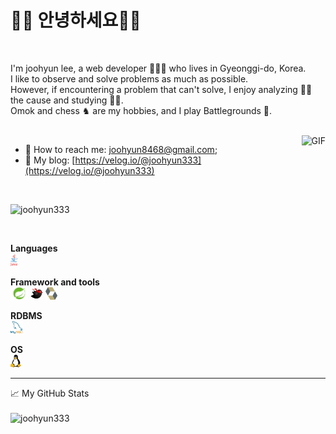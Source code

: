 <h1>👋🏻 안녕하세요👋🏻 </h1>
<br>

I'm joohyun lee, a web developer 👨🏻‍💻 who lives in Gyeonggi-do, Korea. <br>
I like to observe and solve problems as much as possible. <br>
However, if encountering a problem that can't solve, I enjoy analyzing 🕵️‍♂️ the cause and studying 🧑‍💻.<br>
Omok and chess ♞ are my hobbies, and I play Battlegrounds 🔫. <br>

<br>


<!-- https://media.giphy.com/media/SWoSkN6DxTszqIKEqv/giphy.gif -->
<img align="right" alt="GIF" src="https://media.giphy.com/media/tvU9iTev6uBIQ/giphy.gif" />


 - 🔗 How to reach me: [joohyun8468@gmail.com](mailto:abhishekmaira1999@gmail.com);
 - 👥 My blog: [https://velog.io/@joohyun333](https://velog.io/@joohyun333)
 
 <br>

 <p align="left"> <img src="https://komarev.com/ghpvc/?username=joohyun333" alt="joohyun333" /> </p>
 
 </br>

**Languages**
<br>
<code><img height="20" src="https://github.com/joohyun333/joohyun333/blob/main/resource/logo/java.png"></code>
<br>

**Framework and tools**
<br>
<code><img height="20" src="https://github.com/joohyun333/joohyun333/blob/main/resource/logo/spring-framework.png"></code>
<code><img height="20" src="https://github.com/joohyun333/joohyun333/blob/main/resource/logo/mybatis.png"></code>
<code><img height="20" src="https://github.com/joohyun333/joohyun333/blob/main/resource/logo/hibernate.png"></code>
<br>

**RDBMS**
<br>
<code><img height="20" src="https://github.com/joohyun333/joohyun333/blob/main/resource/logo/mysql.png"></code>
<br>

**OS**
<br>
<code><img height="20" src="https://github.com/joohyun333/joohyun333/blob/main/resource/logo/linux.png"></code>

<hr>

<summary>📈 My GitHub Stats</summary><br>
<img src="https://github-readme-stats.vercel.app/api?username=joohyun333&show_icons=true&theme=gotham" alt="joohyun333" />

</br>
</div>
